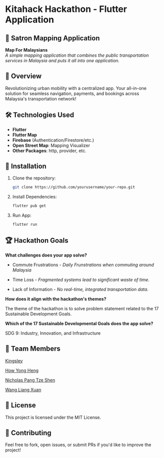 # Kitahack Hackathon - Flutter Application

## 📌 Satron Mapping Application
**Map For Malaysians**  
*A simple mapping application that combines the public transportation services in Malaysia and puts it all into one application.*

## 🌟 Overview
Revolutionizing urban mobility with a centralized app. Your all-in-one solution for seamless navigation, payments, and bookings across Malaysia's transportation network!

## 🛠 Technologies Used
- **Flutter**
- **Flutter Map**
- **Firebase** (Authentication/Firestore/etc.)
- **Open Street Map**: Mapping Visualizer
- **Other Packages**: http, provider, etc.

## 🔧 Installation
1. Clone the repository:
   ```bash
   git clone https://github.com/yourusername/your-repo.git

2. Install Dependencies:
   ```bash
   flutter pub get

3. Run App:
   ```bash
   flutter run

## 🏆 Hackathon Goals

**What challenges does your app solve?**
- Commute Frustrations - *Daily Frunstrations when commuting around Malaysia*
  
- Time Loss - *Fragmented systems lead to significant waste of time.*
  
- Lack of Information - *No real-time, integrated transportation data.*

**How does it align with the hackathon's themes?**

The theme of the hackathon is to solve problem statement related to the 17 Sustainable Development Goals.


**Which of the 17 Sustainable Developmental Goals does the app solve?**

SDG 9: Industry, Innovation, and Infrastructure
   
## 👥 Team Members

   [Kingsley](https://github.com/Kingsleylyh)
   
   [How Yong Heng](https://github.com/howyongheng0313)
   
   [Nicholas Pang Tze Shen](https://github.com/Fraxtal)
   
   [Wang Liang Xuan](https://github.com/ItsLiang62)

## 📜 License

This project is licensed under the MIT License.

## 🤝 Contributing

Feel free to fork, open issues, or submit PRs if you'd like to improve the project!
